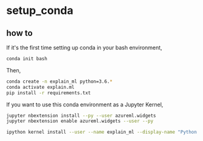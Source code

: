 # setup_conda

## how to

If it's the first time setting up conda in your bash environment,

```bash
conda init bash
```

Then,

```bash
conda create -n explain_ml python=3.6.*
conda activate explain.ml
pip install -r requirements.txt
```

If you want to use this conda environment as a Jupyter Kernel,

```bash
jupyter nbextension install --py --user azureml.widgets
jupyter nbextension enable azureml.widgets --user --py

ipython kernel install --user --name explain_ml --display-name "Python (explain_ml)"

```
